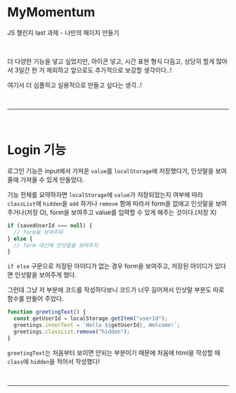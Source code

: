 # MyMomentum

JS 챌린지 last 과제 - 나만의 페이지 만들기

<br>

더 다양한 기능을 넣고 싶었지만, 아이콘 넣고, 시간 표현 형식 다듬고, 상당히 할게 많아서 3일간 한 거 제외하고 앞으로도 추가적으로 보강할 생각이다..!

여기서 더 심플하고 실용적으로 만들고 싶다는 생각..!

<br>

---

<br>

# Login 기능

로그인 기능은 input에서 가져온 `value`를 `localStorage`에 저장했다가, 인삿말을 보여줄때 가져올 수 있게 만들었다.

기능 전체를 요약하자면 `localStorage`에 `value`가 저장되었는지 여부에 따라 `classList`에 `hidden`을 `add` 하거나 `remove` 함에 따라서 form을 없애고 인삿말을 보여주거나(저장 O), form을 보여주고 value를 입력할 수 있게 해주는 것이다.(저장 X)

```js
if (savedUserId === null) {
  // form을 보여주자
} else {
  // form 대신에 인삿말을 보여주자
}
```

`if else` 구문으로 저장된 아이디가 없는 경우 form을 보여주고, 저장된 아이디가 있다면 인삿말을 보여주게 했다.

그런데 그냥 저 부분에 코드를 작성하다보니 코드가 너무 길어져서 인삿말 부분도 따로 함수를 만들어 주었다.

```js
function greetingText() {
  const getUserId = localStorage.getItem("userId");
  greetings.innerText = `Hello ${getUserId}, Welcome!`;
  greetings.classList.remove("hidden");
}
```

`greetingText`는 처음부터 보이면 안되는 부분이기 때문에 처음에 html을 작성할 때 `class`에 `hidden`을 적어서 작성했다!

<br>

---

<br>
